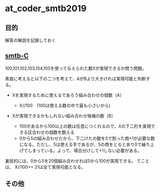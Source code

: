# at_coder_smtb2019
## 目的
解答の解説を記録しておく

## [smtb-C](https://atcoder.jp/contests/sumitrust2019/tasks/sumitb2019_C)

100,101,102,103,104,105を使って与えられた数Xが実現できるか問う問題。


素直に考えると以下の二つを考えて、AがBより大きければ実現可能と判断する。
 * Xを実現するために使えるであろう組み合わせの個数（A）
   * X//100　(100は使える数の中で最も小さいから)

 * Xが実現できるかもしれない組み合わせ候補の数（B）
   * 100があるから100以上の数は任意につくれるので、Xの下二桁を実現できる区合わせの個数を数える
   * 0から5の組み合わせだから、下二けたの数を5で割った商+1が必要な数になる。ただし、5は使える手であるが、5の商をとると余り0で繰り上げてしまっている。よって、場合分けして+1しない必要がある。

裏技的には、0から5を20個組み合わせれば0から100が実現できる。
てことは、 X//100>= 21は全て実現可能となる。




## その他
